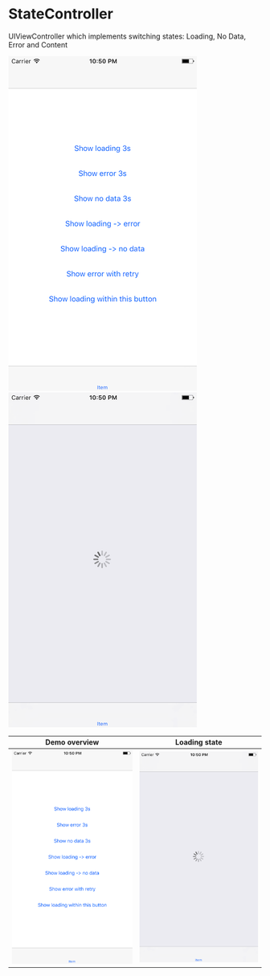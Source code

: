 # StateController
UIViewController which implements switching states: Loading, No Data, Error and Content

![demo-overview](Assets/0.png "Demo overview") ![loading-state](Assets/1.png "Loading state")

| Demo overview | Loading state |
| --- | --- |
| ![](Assets/0.png "Demo overview") | ![](Assets/1.png "Loading state") |

